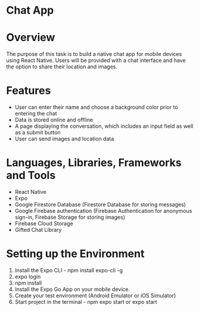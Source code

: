 # Chat App

# Overview
  The purpose of this task is to build a native chat app for mobile devices using React Native. Users will be provided with a chat interface and have the option to share their location and images.

# Features
  - User can enter their name and choose a background color prior to entering the chat
  - Data is stored online and offline
  - A page displaying the conversation, which includes an input field as well as a submit button
  - User can send images and location data 

# Languages, Libraries, Frameworks and Tools
- React Native
- Expo
- Google Firestore Database (Firestore Database for storing messages)
- Google Firebase authentication  (Firebase Authentication for anonymous sign-in, Firebase Storage for storing images)
- Firebase Cloud Storage
- Gifted Chat Library

# Setting up the Environment 
1. Install the Expo CLI - npm install expo-cli -g
2. expo login
3. npm install
4. Install the Expo Go App on your mobile device.
5. Create your test environment (Android Emulator or iOS Simulator)
6. Start project in the terminal - npm expo start or expo start 


